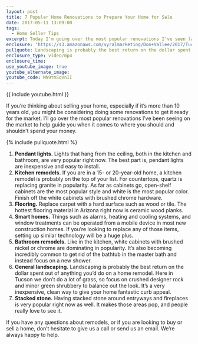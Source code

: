 ```yaml
---
layout: post
title: 7 Popular Home Renovations to Prepare Your Home for Sale
date: 2017-05-11 13:09:00
tags:
  - Home Seller Tips
excerpt: Today I’m going over the most popular renovations I’ve seen lately to help guide you as you prepare your home for the market.
enclosure: 'https://s3.amazonaws.com/vyralmarketing/Don+Vallee/2017/Tucson+Real+Estate+Agent-+Most+Popular+Renovations+When+Preparing+to+Sell+Your+Home.mp4'
pullquote: Landscaping is probably the best return on the dollar spent.
enclosure_type: video/mp4
enclosure_time:
use_youtube_image: true
youtube_alternate_image:
youtube_code: MN9tmSqVnII
---
```



{{ include youtube.html }}

If you’re thinking about selling your home, especially if it’s more than 10 years old, you might be considering doing some renovations to get it ready for the market. I’ll go over the most popular renovations I’ve been seeing on the market to help guide you when it comes to where you should and shouldn’t spend your money.

{% include pullquote.html %}

1. **Pendant lights.** Lights that hang from the ceiling, both in the kitchen and bathroom, are very popular right now. The best part is, pendant lights are inexpensive and easy to install.
2. **Kitchen remodels.** If you are in a 15- or 20-year-old home, a kitchen remodel is probably on the top of your list. For countertops, quartz is replacing granite in popularity. As far as cabinets go, open-shelf cabinets are the most popular style and white is the most popular color. Finish off the white cabinets with brushed chrome hardware.
3. **Flooring.** Replace carpet with a hard surface such as wood or tile. The hottest flooring material in Arizona right now is ceramic wood planks.
4. **Smart homes.** Things such as alarms, heating and cooling systems, and window treatments can be operated from a mobile device in most new construction homes. If you’re looking to replace any of those items, setting up similar technology will be a huge plus.
5. **Bathroom remodels.** Like in the kitchen, white cabinets with brushed nickel or chrome are dominating in popularity. It’s also becoming incredibly common to get rid of the bathtub in the master bath and instead focus on a new shower.
6. **General landscaping.** Landscaping is probably the best return on the dollar spent out of anything you’d do on a home remodel. Here in Tucson we don’t do a lot of grass, so focus on crushed designer rock and minor green shrubbery to balance out the look. It’s a very inexpensive, clean way to give your home fantastic curb appeal.
7. **Stacked stone.** Having stacked stone around entryways and fireplaces is very popular right now as well. It makes those areas pop, and people really love to see it.

If you have any questions about remodels, or if you are looking to buy or sell a home, don’t hesitate to give us a call or send us an email. We’re always happy to help.